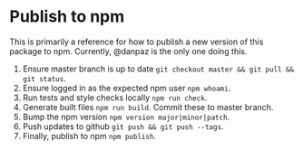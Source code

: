 # Publish to npm

This is primarily a reference for how to publish a new version of this package
to npm. Currently, @danpaz is the only one doing this.

1. Ensure master branch is up to date `git checkout master && git pull && git status`.
1. Ensure logged in as the expected npm user `npm whoami`.
1. Run tests and style checks locally `npm run check`.
1. Generate built files `npm run build`. Commit these to master branch.
1. Bump the npm version `npm version major|minor|patch`.
1. Push updates to github `git push && git push --tags`.
1. Finally, publish to npm `npm publish`.
